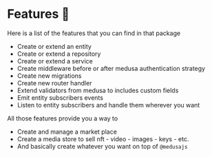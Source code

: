 # Features :monocle_face:

Here is a list of the features that you can find in that package

- Create or extend an entity
- Create or extend a repository
- Create or extend a service
- Create middleware before or after medusa authentication strategy
- Create new migrations
- Create new router handler
- Extend validators from medusa to includes custom fields
- Emit entity subscribers events
- Listen to entity subscribers and handle them wherever you want

All those features provide you a way to

- Create and manage a market place
- Create a media store to sell nft - video - images - keys - etc.
- And basically create whatever you want on top of `@medusajs`